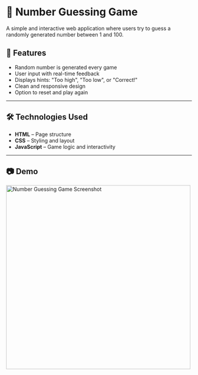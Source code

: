 # 🎯 Number Guessing Game 

A simple and interactive web application where users try to guess a randomly generated number between 1 and 100.



## 🚀 Features

- Random number is generated every game
- User input with real-time feedback
- Displays hints: "Too high", "Too low", or "Correct!"
- Clean and responsive design
- Option to reset and play again

---

## 🛠️ Technologies Used

- **HTML** – Page structure  
- **CSS** – Styling and layout  
- **JavaScript** – Game logic and interactivity  

---

## 📷 Demo

<img src="demo.png" alt="Number Guessing Game Screenshot" width="500"/>



